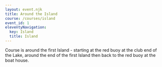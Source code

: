 ```yaml
---
layout: event.njk
title: Around the Island
course: /courses/island
event_id: 1
eleventyNavigation:
  key: Island
  title: Island
---
```


Course is around the first Island  -  starting at the red buoy at the club end of the Lake, around the end of the first Island then back to the red buoy at the boat house.